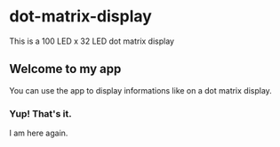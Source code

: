 # dot-matrix-display

This is a 100 LED x 32 LED dot matrix display

## Welcome to my app

You can use the app to display informations like on a dot matrix display.

### Yup! That's it.

I am here again.
